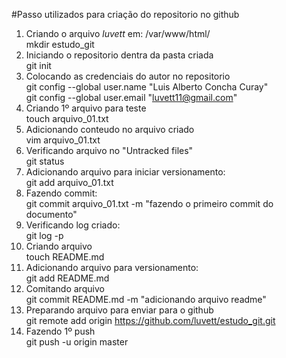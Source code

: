 #Passo utilizados para criação do repositorio no github
1. Criando o arquivo *luvett* em:  /var/www/html/  
   mkdir estudo_git
2. Iniciando o repositorio dentra da pasta criada  
	git init	
3. Colocando as credenciais do autor no repositorio  
	git config --global user.name "Luis Alberto Concha Curay"  
	git config --global user.email "luvett11@gmail.com"
4. Criando 1º arquivo para teste  
	touch arquivo_01.txt
5. Adicionando conteudo no arquivo criado  
	vim arquivo_01.txt
6. Verificando arquivo no "Untracked files"  
	git status
7. Adicionando arquivo para iniciar versionamento:  
	git add arquivo_01.txt	
8. Fazendo commit:  
	git commit arquivo_01.txt -m "fazendo o primeiro commit do documento"
9. Verificando log criado:  
	git log -p
10. Criando arquivo   
	touch README.md  
11. Adicionando arquivo para versionamento:   
	git add README.md
12. Comitando arquivo  
	git commit README.md -m "adicionando arquivo readme"
13. Preparando arquivo para enviar para o github  
    git remote add origin https://github.com/luvett/estudo_git.git	
14. Fazendo 1º push  
	git push -u origin master    
